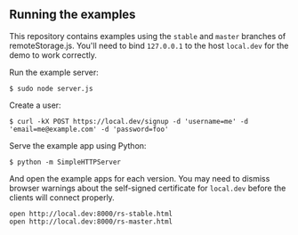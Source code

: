 ## Running the examples

This repository contains examples using the `stable` and `master` branches of
remoteStorage.js. You'll need to bind `127.0.0.1` to the host `local.dev` for
the demo to work correctly.

Run the example server:

```
$ sudo node server.js
```

Create a user:

```
$ curl -kX POST https://local.dev/signup -d 'username=me' -d 'email=me@example.com' -d 'password=foo'
```

Serve the example app using Python:

```
$ python -m SimpleHTTPServer
```

And open the example apps for each version. You may need to dismiss browser
warnings about the self-signed certificate for `local.dev` before the clients
will connect properly.

    open http://local.dev:8000/rs-stable.html
    open http://local.dev:8000/rs-master.html
